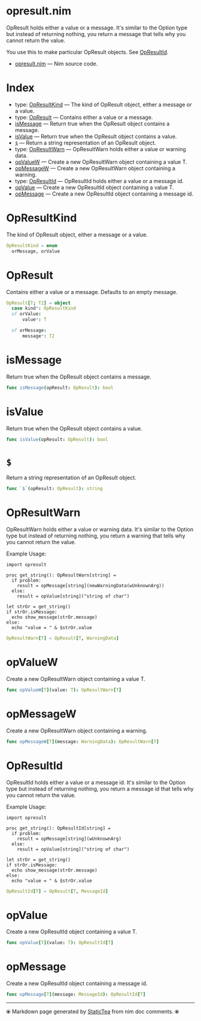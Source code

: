 # opresult.nim

OpResult holds either a value or a message.  It's similar to
the Option type but instead of returning nothing, you return a
message that tells why you cannot return the value.

You use this to make particular OpResult objects. See [OpResultId](opresultid.md).

* [opresult.nim](../src/opresult.nim) &mdash; Nim source code.
# Index

* type: [OpResultKind](#opresultkind) &mdash; The kind of OpResult object, either a message or a value.
* type: [OpResult](#opresult) &mdash; Contains either a value or a message.
* [isMessage](#ismessage) &mdash; Return true when the OpResult object contains a message.
* [isValue](#isvalue) &mdash; Return true when the OpResult object contains a value.
* [`$`](#) &mdash; Return a string representation of an OpResult object.
* type: [OpResultWarn](#opresultwarn) &mdash; OpResultWarn holds either a value or warning data.
* [opValueW](#opvaluew) &mdash; Create a new OpResultWarn object containing a value T.
* [opMessageW](#opmessagew) &mdash; Create a new OpResultWarn object containing a warning.
* type: [OpResultId](#opresultid) &mdash; OpResultId holds either a value or a message id.
* [opValue](#opvalue) &mdash; Create a new OpResultId object containing a value T.
* [opMessage](#opmessage) &mdash; Create a new OpResultId object containing a message id.

# OpResultKind

The kind of OpResult object, either a message or a value.

~~~nim
OpResultKind = enum
  orMessage, orValue
~~~

# OpResult

Contains either a value or a message. Defaults to an empty message.

~~~nim
OpResult[T; T2] = object
  case kind*: OpResultKind
  of orValue:
      value*: T

  of orMessage:
      message*: T2
~~~

# isMessage

Return true when the OpResult object contains a message.

~~~nim
func isMessage(opResult: OpResult): bool
~~~

# isValue

Return true when the OpResult object contains a value.

~~~nim
func isValue(opResult: OpResult): bool
~~~

# `$`

Return a string representation of an OpResult object.

~~~nim
func `$`(opResult: OpResult): string
~~~

# OpResultWarn

OpResultWarn holds either a value or warning data.  It's similar to the Option type but instead of returning nothing, you return a warning that tells why you cannot return the value.

Example Usage:

~~~
import opresult

proc get_string(): OpResultWarn[string] =
  if problem:
    result = opMessage[string](newWarningData(wUnknownArg))
  else:
    result = opValue[string]("string of char")

let strOr = get_string()
if strOr.isMessage:
  echo show_message(strOr.message)
else:
  echo "value = " & $strOr.value
~~~

~~~nim
OpResultWarn[T] = OpResult[T, WarningData]
~~~

# opValueW

Create a new OpResultWarn object containing a value T.

~~~nim
func opValueW[T](value: T): OpResultWarn[T]
~~~

# opMessageW

Create a new OpResultWarn object containing a warning.

~~~nim
func opMessageW[T](message: WarningData): OpResultWarn[T]
~~~

# OpResultId

OpResultId holds either a value or a message id.  It's similar to
the Option type but instead of returning nothing, you return a
message id that tells why you cannot return the value.

Example Usage:

~~~
import opresult

proc get_string(): OpResultId[string] =
  if problem:
    result = opMessage[string](wUnknownArg)
  else:
    result = opValue[string]("string of char")

let strOr = get_string()
if strOr.isMessage:
  echo show_message(strOr.message)
else:
  echo "value = " & $strOr.value
~~~

~~~nim
OpResultId[T] = OpResult[T, MessageId]
~~~

# opValue

Create a new OpResultId object containing a value T.

~~~nim
func opValue[T](value: T): OpResultId[T]
~~~

# opMessage

Create a new OpResultId object containing a message id.

~~~nim
func opMessage[T](message: MessageId): OpResultId[T]
~~~


---
⦿ Markdown page generated by [StaticTea](https://github.com/flenniken/statictea/) from nim doc comments. ⦿

